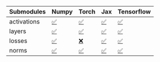 | Submodules   | Numpy                                                                                                                           | Torch                                                                                                                           | Jax                                                                                                                             | Tensorflow                                                                                                                      |
|:-------------|:--------------------------------------------------------------------------------------------------------------------------------|:--------------------------------------------------------------------------------------------------------------------------------|:--------------------------------------------------------------------------------------------------------------------------------|:--------------------------------------------------------------------------------------------------------------------------------|
| activations  | <a href="https://github.com/unifyai/ivy/runs/8264984097?check_suite_focus=true" rel="noopener noreferrer" target="_blank">✅</a> | <a href="https://github.com/unifyai/ivy/runs/8264984538?check_suite_focus=true" rel="noopener noreferrer" target="_blank">✅</a> | <a href="https://github.com/unifyai/ivy/runs/8264985058?check_suite_focus=true" rel="noopener noreferrer" target="_blank">✅</a> | <a href="https://github.com/unifyai/ivy/runs/8264985515?check_suite_focus=true" rel="noopener noreferrer" target="_blank">✅</a> |
| layers       | <a href="https://github.com/unifyai/ivy/runs/8264984217?check_suite_focus=true" rel="noopener noreferrer" target="_blank">✅</a> | <a href="https://github.com/unifyai/ivy/runs/8264984668?check_suite_focus=true" rel="noopener noreferrer" target="_blank">✅</a> | <a href="https://github.com/unifyai/ivy/runs/8264985171?check_suite_focus=true" rel="noopener noreferrer" target="_blank">✅</a> | <a href="https://github.com/unifyai/ivy/runs/8264985763?check_suite_focus=true" rel="noopener noreferrer" target="_blank">✅</a> |
| losses       | <a href="https://github.com/unifyai/ivy/runs/8264984315?check_suite_focus=true" rel="noopener noreferrer" target="_blank">✅</a> | <a href="https://github.com/unifyai/ivy/runs/8264984836?check_suite_focus=true" rel="noopener noreferrer" target="_blank">❌</a> | <a href="https://github.com/unifyai/ivy/runs/8264985287?check_suite_focus=true" rel="noopener noreferrer" target="_blank">✅</a> | <a href="https://github.com/unifyai/ivy/runs/8264985886?check_suite_focus=true" rel="noopener noreferrer" target="_blank">✅</a> |
| norms        | <a href="https://github.com/unifyai/ivy/runs/8264984427?check_suite_focus=true" rel="noopener noreferrer" target="_blank">✅</a> | <a href="https://github.com/unifyai/ivy/runs/8264984947?check_suite_focus=true" rel="noopener noreferrer" target="_blank">✅</a> | <a href="https://github.com/unifyai/ivy/runs/8264985385?check_suite_focus=true" rel="noopener noreferrer" target="_blank">✅</a> | <a href="https://github.com/unifyai/ivy/runs/8264986003?check_suite_focus=true" rel="noopener noreferrer" target="_blank">✅</a> |